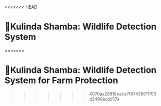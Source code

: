<<<<<<< HEAD
# **🌱Kulinda Shamba: Wildlife Detection System**

=======
# **🌱Kulinda Shamba: Wildlife Detection System for Farm Protection**
>>>>>>> 4070aa28818eaca7f67438911f93d2499acdc57a
